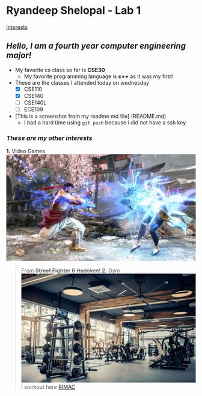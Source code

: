 # Ryandeep Shelopal - Lab 1
[interests](#these-are-my-other-interests)

## _Hello, I am a fourth year computer engineering major!_
* My favorite cs class so far is **CSE30**
  - My favorite programming language is **c++** as it was my first!
* These are the classes I attended today on wednesday
  - [x] CSE110
  - [x] CSE140
  - [ ] CSE140L
  - [ ] ECE109
* [This is a screenshot from my readme md file] (README.md)
  - I had a hard time using `git push` because i did not have a ssh key

### _These are my other interests_
**1.** Video Games
  ![Image](ryu-hadoken-chun-li.jpg)
   > From __Street Fighter 6__
   > ~~Hadoken!~~
**2.** Gym
  ![Image](Gym-structure-1080x675.png)
   > I workout here [RIMAC](https://recreation.ucsd.edu/)







